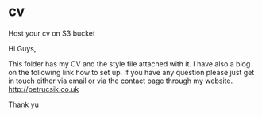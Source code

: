 # cv
Host your cv on S3 bucket


Hi  Guys,

This folder has my CV and the style file attached with it. I have also a blog on the following link how to set up. If you have any question please just get in touch either via email or via the contact page through my website. http://petrucsik.co.uk

Thank  yu 
